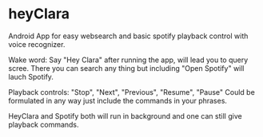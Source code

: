 # heyClara
Android App for easy websearch and basic spotify playback control with voice recognizer.

Wake word:
Say "Hey Clara" after running the app, will lead you to query scree.
There you can search any thing but including "Open Spotify" will lauch Spotify.

Playback controls:
"Stop", "Next", "Previous", "Resume", "Pause"
Could be formulated in any way just include the commands in your phrases.

HeyClara and Spotify both will run in background and one can still give playback commands.
